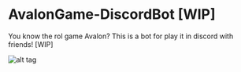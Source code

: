 # AvalonGame-DiscordBot [WIP]
You know the rol game Avalon? This is a bot for play it in discord with friends! [WIP]

![alt tag](https://i.gyazo.com/fd35279266addcf5b2a4e9453cbeb9af.png)


